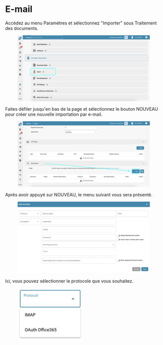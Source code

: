 # E-mail

Accédez au menu Paramètres et sélectionnez "Importer" sous Traitement des documents.

<figure><img src="../../../.gitbook/assets/email1.png" alt=""><figcaption></figcaption></figure>

Faites défiler jusqu'en bas de la page et sélectionnez le bouton NOUVEAU pour créer une nouvelle importation par e-mail.

<figure><img src="../../../.gitbook/assets/email2.png" alt=""><figcaption></figcaption></figure>

Après avoir appuyé sur NOUVEAU, le menu suivant vous sera présenté.

<figure><img src="../../../.gitbook/assets/email3.png" alt=""><figcaption></figcaption></figure>

Ici, vous pouvez sélectionner le protocole que vous souhaitez.

<figure><img src="../../../.gitbook/assets/email4.png" alt="" width="207"><figcaption></figcaption></figure>
